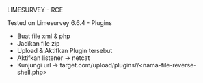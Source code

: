 LIMESURVEY - RCE

Tested on Limesurvey 6.6.4 - Plugins

- Buat file xml & php
- Jadikan file zip
- Upload & Aktifkan Plugin tersebut
- Aktifkan listener -> netcat
- Kunjungi url -> target.com/upload/plugins/<nama-file-zip>/<nama-file-reverse-shell.php>
